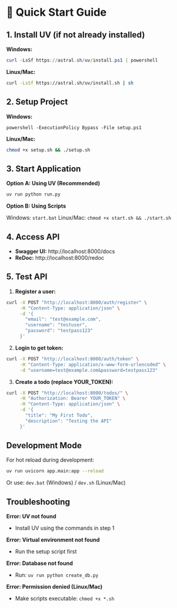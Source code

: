 # 🚀 Quick Start Guide

## 1. Install UV (if not already installed)

**Windows:**

```powershell
curl -LsSf https://astral.sh/uv/install.ps1 | powershell
```

**Linux/Mac:**

```bash
curl -LsSf https://astral.sh/uv/install.sh | sh
```

## 2. Setup Project

**Windows:**

```batch
powershell -ExecutionPolicy Bypass -File setup.ps1
```

**Linux/Mac:**

```bash
chmod +x setup.sh && ./setup.sh
```

## 3. Start Application

**Option A: Using UV (Recommended)**

```bash
uv run python run.py
```

**Option B: Using Scripts**

Windows: `start.bat`
Linux/Mac: `chmod +x start.sh && ./start.sh`

## 4. Access API

- **Swagger UI:** http://localhost:8000/docs
- **ReDoc:** http://localhost:8000/redoc

## 5. Test API

1. **Register a user:**

```bash
curl -X POST "http://localhost:8000/auth/register" \
     -H "Content-Type: application/json" \
     -d '{
       "email": "test@example.com",
       "username": "testuser",
       "password": "testpass123"
     }'
```

2. **Login to get token:**

```bash
curl -X POST "http://localhost:8000/auth/token" \
     -H "Content-Type: application/x-www-form-urlencoded" \
     -d "username=test@example.com&password=testpass123"
```

3. **Create a todo (replace YOUR_TOKEN):**

```bash
curl -X POST "http://localhost:8000/todos/" \
     -H "Authorization: Bearer YOUR_TOKEN" \
     -H "Content-Type: application/json" \
     -d '{
       "title": "My First Todo",
       "description": "Testing the API"
     }'
```

## Development Mode

For hot reload during development:

```bash
uv run uvicorn app.main:app --reload
```

Or use: `dev.bat` (Windows) / `dev.sh` (Linux/Mac)

## Troubleshooting

**Error: UV not found**

- Install UV using the commands in step 1

**Error: Virtual environment not found**

- Run the setup script first

**Error: Database not found**

- Run: `uv run python create_db.py`

**Error: Permission denied (Linux/Mac)**

- Make scripts executable: `chmod +x *.sh`
